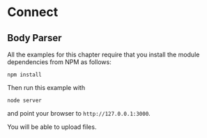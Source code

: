 
# Connect

## Body Parser

All the examples for this chapter require that you install the module
dependencies from NPM as follows:

    npm install

Then run this example with

    node server

and point your browser to `http://127.0.0.1:3000`.

You will be able to upload files.
